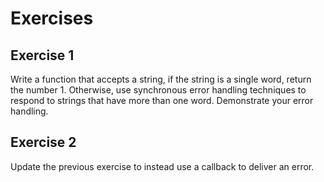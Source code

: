 # Exercises

## Exercise 1

Write a function that accepts a string, if the string is a single word, return the number 1. Otherwise, use synchronous error handling techniques to respond to strings that have more than one word. Demonstrate your error handling.

## Exercise 2

Update the previous exercise to instead use a callback to deliver an error.
